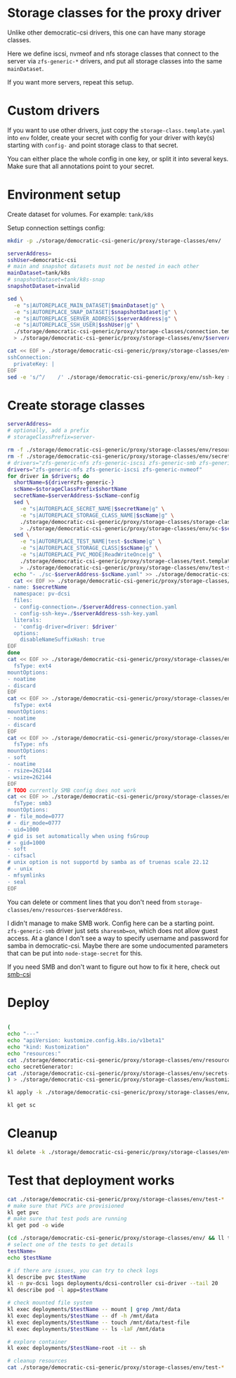 
# Storage classes for the proxy driver

Unlike other democratic-csi drivers, this one can have many storage classes.

Here we define iscsi, nvmeof and nfs storage classes
that connect to the server via `zfs-generic-*` drivers,
and put all storage classes into the same `mainDataset`.

If you want more servers, repeat this setup.

# Custom drivers

If you want to use other drivers, just copy
the `storage-class.template.yaml` into `env` folder,
create your secret with config for your driver
with key(s) starting with `config-`
and point storage class to that secret.

You can either place the whole config in one key,
or split it into several keys.
Make sure that all annotations point to your secret.

# Environment setup

Create dataset for volumes.
For example: `tank/k8s`

Setup connection settings config:

```bash
mkdir -p ./storage/democratic-csi-generic/proxy/storage-classes/env/

serverAddress=
sshUser=democratic-csi
# main and snapshot datasets must not be nested in each other
mainDataset=tank/k8s
# snapshotDataset=tank/k8s-snap
snapshotDataset=invalid

sed \
  -e "s|AUTOREPLACE_MAIN_DATASET|$mainDataset|g" \
  -e "s|AUTOREPLACE_SNAP_DATASET|$snapshotDataset|g" \
  -e "s|AUTOREPLACE_SERVER_ADDRESS|$serverAddress|g" \
  -e "s|AUTOREPLACE_SSH_USER|$sshUser|g" \
  ./storage/democratic-csi-generic/proxy/storage-classes/connection.template.yaml \
  > ./storage/democratic-csi-generic/proxy/storage-classes/env/$serverAddress-connection.yaml

cat << EOF > ./storage/democratic-csi-generic/proxy/storage-classes/env/$serverAddress-ssh-key.yaml
sshConnection:
  privateKey: |
EOF
sed -e 's/^/    /' ./storage/democratic-csi-generic/proxy/env/ssh-key >> ./storage/democratic-csi-generic/proxy/storage-classes/env/$serverAddress-ssh-key.yaml

```

# Create storage classes

```bash
serverAddress=
# optionally, add a prefix
# storageClassPrefix=server-

rm -f ./storage/democratic-csi-generic/proxy/storage-classes/env/resources-$serverAddress.yaml
rm -f ./storage/democratic-csi-generic/proxy/storage-classes/env/secrets-$serverAddress.yaml
# drivers="zfs-generic-nfs zfs-generic-iscsi zfs-generic-smb zfs-generic-nvmeof"
drivers="zfs-generic-nfs zfs-generic-iscsi zfs-generic-nvmeof"
for driver in $drivers; do
  shortName=${driver#zfs-generic-}
  scName=$storageClassPrefix$shortName
  secretName=$serverAddress-$scName-config
  sed \
    -e "s|AUTOREPLACE_SECRET_NAME|$secretName|g" \
    -e "s|AUTOREPLACE_STORAGE_CLASS_NAME|$scName|g" \
    ./storage/democratic-csi-generic/proxy/storage-classes/storage-class.template.yaml \
    > ./storage/democratic-csi-generic/proxy/storage-classes/env/sc-$serverAddress-$scName.yaml
  sed \
    -e "s|AUTOREPLACE_TEST_NAME|test-$scName|g" \
    -e "s|AUTOREPLACE_STORAGE_CLASS|$scName|g" \
    -e "s|AUTOREPLACE_PVC_MODE|ReadWriteOnce|g" \
    ./storage/democratic-csi-generic/proxy/storage-classes/test.template.yaml \
    > ./storage/democratic-csi-generic/proxy/storage-classes/env/test-$scName.yaml
  echo "- ./sc-$serverAddress-$scName.yaml" >> ./storage/democratic-csi-generic/proxy/storage-classes/env/resources-$serverAddress.yaml
  cat << EOF >> ./storage/democratic-csi-generic/proxy/storage-classes/env/secrets-$serverAddress.yaml
- name: $secretName
  namespace: pv-dcsi
  files:
  - config-connection=./$serverAddress-connection.yaml
  - config-ssh-key=./$serverAddress-ssh-key.yaml
  literals:
  - 'config-driver=driver: $driver'
  options:
    disableNameSuffixHash: true
EOF
done
cat << EOF >> ./storage/democratic-csi-generic/proxy/storage-classes/env/sc-$serverAddress-iscsi.yaml
  fsType: ext4
mountOptions:
- noatime
- discard
EOF
cat << EOF >> ./storage/democratic-csi-generic/proxy/storage-classes/env/sc-$serverAddress-nvmeof.yaml
  fsType: ext4
mountOptions:
- noatime
- discard
EOF
cat << EOF >> ./storage/democratic-csi-generic/proxy/storage-classes/env/sc-$serverAddress-nfs.yaml
  fsType: nfs
mountOptions:
- soft
- noatime
- rsize=262144
- wsize=262144
EOF
# TODO currently SMB config does not work
cat << EOF >> ./storage/democratic-csi-generic/proxy/storage-classes/env/sc-$serverAddress-smb.yaml
  fsType: smb3
mountOptions:
# - file_mode=0777
# - dir_mode=0777
- uid=1000
# gid is set automatically when using fsGroup
# - gid=1000
- soft
- cifsacl
# unix option is not supportd by samba as of truenas scale 22.12
# - unix
- mfsymlinks
- seal
EOF

```

You can delete or comment lines that you don't need
from `storage-classes/env/resources-$serverAddress`.

I didn't manage to make SMB work.
Config here can be a starting point.
`zfs-generic-smb` driver just sets `sharesmb=on`, which does not allow guest access.
At a glance I don't see a way to specify username and password for samba in democratic-csi.
Maybe there are some undocumented parameters that can be put into `node-stage-secret` for this.

If you need SMB and don't want to figure out how to fix it here,
check out [smb-csi](../../../smb-csi/readme.md)

# Deploy

```bash

(
echo "---"
echo "apiVersion: kustomize.config.k8s.io/v1beta1"
echo "kind: Kustomization"
echo "resources:"
cat ./storage/democratic-csi-generic/proxy/storage-classes/env/resources-*
echo secretGenerator:
cat ./storage/democratic-csi-generic/proxy/storage-classes/env/secrets-*
) > ./storage/democratic-csi-generic/proxy/storage-classes/env/kustomization.yaml

kl apply -k ./storage/democratic-csi-generic/proxy/storage-classes/env/

kl get sc
```

# Cleanup

```bash
kl delete -k ./storage/democratic-csi-generic/proxy/storage-classes/env/
```

# Test that deployment works

```bash
cat ./storage/democratic-csi-generic/proxy/storage-classes/env/test-* | kl apply -f -
# make sure that PVCs are provisioned
kl get pvc
# make sure that test pods are running
kl get pod -o wide

(cd ./storage/democratic-csi-generic/proxy/storage-classes/env/ && ll test-* | sed s~.yaml~~)
# select one of the tests to get details
testName=
echo $testName

# if there are issues, you can try to check logs
kl describe pvc $testName
kl -n pv-dcsi logs deployments/dcsi-controller csi-driver --tail 20
kl describe pod -l app=$testName

# check mounted file system
kl exec deployments/$testName -- mount | grep /mnt/data
kl exec deployments/$testName -- df -h /mnt/data
kl exec deployments/$testName -- touch /mnt/data/test-file
kl exec deployments/$testName -- ls -laF /mnt/data

# explore container
kl exec deployments/$testName-root -it -- sh

# cleanup resources
cat ./storage/democratic-csi-generic/proxy/storage-classes/env/test-* | kl delete -f -
```
